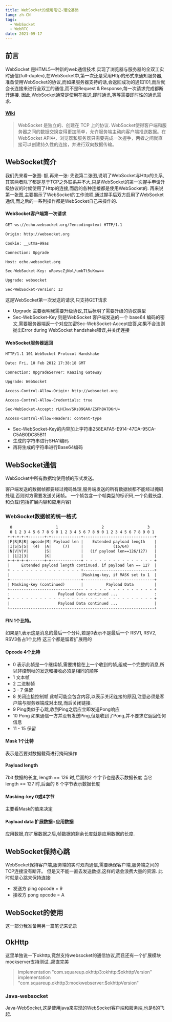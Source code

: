 ```yaml
---
title: WebSocket的使用笔记-理论基础
lang: zh-CN
tags:
  - WebSocket
  - WebRTC
date: 2021-09-17
---
```


## 前言

WebSocket 是HTML5一种新的web通信技术,实现了浏览器与服务器的全双工实时通信(full-duplex),在WebSocket中,第一次还是采用Http的形式来通知服务器,准备使用WebSocket的协议,而如果服务器支持的话,会返回成功的通知101,而后就会长连接来进行全双工的通信,而不是Request & Response,每一次请求完成都断开连接.
因此,WebSocket通常是使用在推送,即时通讯,等等需要即时性的通讯需求.

<!-- more -->

#### [Wiki](https://zh.wikipedia.org/wiki/WebSocke)

> WebSocket 是独立的、创建在 TCP 上的协议.  WebSocket使得客户端和服务器之间的数据交换变得更加简单，允许服务端主动向客户端推送数据。在WebSocket API中，浏览器和服务器只需要完成一次握手，两者之间就直接可以创建持久性的连接，并进行双向数据传输。

## WebSocket简介

我们先来看一张图:
额,再来一张:
先说第二张图,说明了WebSocket与Http的关系,其实两者除了都是基于TCP之外联系并不大,只是WebSocket的第一次握手申请升级协议的时候使用了Http的连接,而后的各种连接都是使用WebSocket的.
再来说第一张图,主要揭示了WebSocket的工作流程,通过握手后双方启用了WebSocket通信,而之后的一系列操作都是WebSocket自己来操作的.

#### WebSocket客户端第一次请求

```tex
GET ws://echo.websocket.org/?encoding=text HTTP/1.1

Origin: http://websocket.org

Cookie: __utma=99as

Connection: Upgrade

Host: echo.websocket.org

Sec-WebSocket-Key: uRovscZjNol/umbTt5uKmw==

Upgrade: websocket

Sec-WebSocket-Version: 13
```

这是WebSocket第一次发送的请求,只支持GET请求

- Upgrade 主要表明我需要升级协议,其后标明了需要升级的协议类型
- Sec-WebSocket-Key  则是WebSocket 客户端发送的一个 base64 编码的密文,需要服务器端返一个对应加密Sec-WebSocket-Accept应答,如果不合法则抛出Error during WebSocket handshake错误,并关闭连接

#### WebSocket服务器返回

```tex
HTTP/1.1 101 WebSocket Protocol Handshake

Date: Fri, 10 Feb 2012 17:38:18 GMT

Connection: UpgradeServer: Kaazing Gateway

Upgrade: WebSocket

Access-Control-Allow-Origin: http://websocket.org

Access-Control-Allow-Credentials: true

Sec-WebSocket-Accept: rLHCkw/SKsO9GAH/ZSFhBATDKrU=

Access-Control-Allow-Headers: content-type
```

- Sec-WebSocket-Key的内容加上字符串258EAFA5-E914-47DA-95CA-C5AB0DC85B11
- 生成的字符串进行SHA1编码
- 再将生成的字符串进行Base64编码

## WebSocket通信

WebSocket中所有数据均使用帧的形式发送。

客户端发送的数据帧都要经过掩码处理,服务端发送的所有数据帧都不能经过掩码处理,否则对方需要发送关闭帧。  一个帧包含一个帧类型的标识码,一个负载长度,和负载(包括扩展内容和应用内容)

### WebSocket数据帧的统一格式

```xml
  0                   1                   2                   3
  0 1 2 3 4 5 6 7 8 9 0 1 2 3 4 5 6 7 8 9 0 1 2 3 4 5 6 7 8 9 0 1
 +-+-+-+-+-------+-+-------------+-------------------------------+
 |F|R|R|R| opcode|M| Payload len |    Extended payload length    |
 |I|S|S|S|  (4)  |A|     (7)     |             (16/64)           |
 |N|V|V|V|       |S|             |   (if payload len==126/127)   |
 | |1|2|3|       |K|             |                               |
 +-+-+-+-+-------+-+-------------+ - - - - - - - - - - - - - - - +
 |     Extended payload length continued, if payload len == 127  |
 + - - - - - - - - - - - - - - - +-------------------------------+
 |                               |Masking-key, if MASK set to 1  |
 +-------------------------------+-------------------------------+
 | Masking-key (continued)       |          Payload Data         |
 +-------------------------------- - - - - - - - - - - - - - - - +
 :                     Payload Data continued ...                :
 + - - - - - - - - - - - - - - - - - - - - - - - - - - - - - - - +
 |                     Payload Data continued ...                |
 +---------------------------------------------------------------+
```

#### FIN  1个比特。

如果是1,表示这是消息的最后一个分片,若是0表示不是最后一个
RSV1, RSV2, RSV3各占1个比特
这三个都是留着扩展用的

#### Opcode 4个比特

- 0 表示此帧是一个继续帧,需要拼接在上一个收到的帧,组成一个完整的消息,所以非控制帧的发送和接收必须是相同的顺序
- 1 文本帧
- 2 二进制帧
- 3 - 7 保留
- 8 关闭连接控制帧
  此帧可能会包含内容,以表示关闭连接的原因,注意必须是客户端与服务器端成对出现,而后关闭链接.
- 9 Ping类似于心跳,收到Ping之后应立即发送Pong响应
- 10 Pong
  如果通信一方并没有发送Ping,但是收到了Pong,并不要求它返回任何信息
- 11 - 15 保留

#### Mask  1个比特

表示是否要对数据载荷进行掩码操作

#### Payload length

7bit 数据的长度, length == 126 时,后面的2 个字节也是表示数据长度
当它 length == 127 时,后面的 8 个字节表示数据长度

#### Masking-key 0或4字节

主要看Mask的值来决定

#### Payload data   扩展数据+应用数据

应用数据,在扩展数据之后,帧数据的剩余长度就是应用数据的长度.

## WebSocket保持心跳

WebSocket保持客户端,服务端的实时双向通信,需要确保客户端,服务端之间的TCP连接没有断开。
但是又不能一直去发送数据,这样的话会浪费大量的资源.
此时就是心跳来保持连接:

- 发送方  ping     opcode =  9
- 接收方  pong   opcode =  A

## WebSocket的使用

这一部分我准备用另一篇笔记来记录

## OkHttp

这里单独说一下okhttp,竟然支持websocket的通信协议,而且还有一个扩展模块mockserver支持测试..简直完美

> implementation "com.squareup.okhttp3:okhttp:$okhttpVersion"
> implementation "com.squareup.okhttp3:mockwebserver:$okhttpVersion"

### Java-websocket

Java-WebSocket,这是使用java来实现的WebSocket客户端和服务端,也是6的飞起.